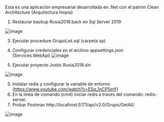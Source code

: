 Esta es una aplicación empresarial desarrollada en .Net con el patrón Clean Architecture (Arquitectura limpia)

1. Restaurar backup Rusia2018.back en Sql Server 2019
   
![image](https://github.com/Richard879/Jostic.Rusia2018/assets/36724120/3c259da6-e92c-4705-8e15-dd71cbeef1db)

3. Ejecutar procedure GrupoList.sql (carpeta sp)
4. Configurar credenciales en el archivo appsettings.json (Services.WebApi)
   ![image](https://github.com/user-attachments/assets/a1967917-4864-4bb6-8758-2360fa42a315)

6. Ejecutar proyecto Jostic.Rusia2018.sln
   
![image](https://github.com/Richard879/Jostic.Rusia2018/assets/36724120/6ae59403-e470-4664-98ad-262e4d0cea38)

5. Instalar redis y configurar la variable de entorno (https://www.youtube.com/watch?v=ESq_1nCP5mY) 
6. En la línea de comando (cmd) iniciar redis a traves del comando: redis-server.
7. Probar Postman http://localhost:5171/api/v2.0/Grupo/GetAll/
   
![image](https://github.com/Richard879/Jostic.Rusia2018/assets/36724120/4d9531f7-7a79-41b0-9633-8509b5145977)

   
   
